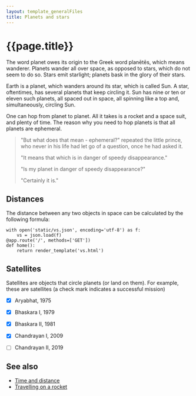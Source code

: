 ```yaml
---
layout: template_generalFiles
title: Planets and stars
---
```


# {{page.title}}

The word planet owes its origin to the Greek word planētēs, which means wanderer. Planets wander all over space, as opposed to stars, which do not seem to do so. Stars emit starlight; planets bask in the glory of their stars.

Earth is a planet, which wanders around its star, which is called Sun. A star, oftentimes, has several planets that keep circling it. Sun has nine or ten or eleven such planets, all spaced out in space, all spinning like a top and, simultaneously, circling Sun.

One can hop from planet to planet. All it takes is a rocket and a space suit, and plenty of time. The reason why you need to hop planets is that all planets are ephemeral.

> 
> "But what does that mean - ephemeral?" repeated the little prince, who never in his life had let go of a question, once he had asked it.
>
> "It means that which is in danger of speedy disappearance."
>
> "Is my planet in danger of speedy disappearance?"
>
> "Certainly it is."

## Distances

The distance between any two objects in space can be calculated by the following formula:

```
with open('static/vs.json', encoding='utf-8') as f:
    vs = json.load(f)
@app.route('/', methods=['GET'])
def home():
    return render_template('vs.html')
```

## Satellites

Satellites are objects that circle planets (or land on them). For example, these are satellites (a check mark indicates a successful mission)

- [x] Aryabhat, 1975
- [x] Bhaskara I, 1979
- [x] Bhaskara II, 1981
- [x] Chandrayan I, 2009
- [ ] Chandrayan II, 2019


## See also

-  [Time and distance](time_distance.md)
-  [Travelling on a rocket](rockets_travelling.md)

